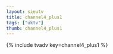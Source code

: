 ```yaml
--- 
layout: sieutv
title: channel4_plus1
tags: ["uktv"]
thumb: channel4_plus1
---
```

{% include tvadv key=channel4_plus1 %}

